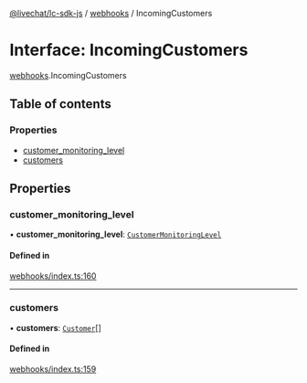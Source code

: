 [@livechat/lc-sdk-js](../README.md) / [webhooks](../modules/webhooks.md) / IncomingCustomers

# Interface: IncomingCustomers

[webhooks](../modules/webhooks.md).IncomingCustomers

## Table of contents

### Properties

- [customer\_monitoring\_level](webhooks.IncomingCustomers.md#customer_monitoring_level)
- [customers](webhooks.IncomingCustomers.md#customers)

## Properties

### customer\_monitoring\_level

• **customer\_monitoring\_level**: [`CustomerMonitoringLevel`](../enums/agent_structures_structures.CustomerMonitoringLevel.md)

#### Defined in

[webhooks/index.ts:160](https://github.com/livechat/lc-sdk-js/blob/c7b3817/src/webhooks/index.ts#L160)

___

### customers

• **customers**: [`Customer`](../modules/webhooks_structures_structures.md#customer)[]

#### Defined in

[webhooks/index.ts:159](https://github.com/livechat/lc-sdk-js/blob/c7b3817/src/webhooks/index.ts#L159)
